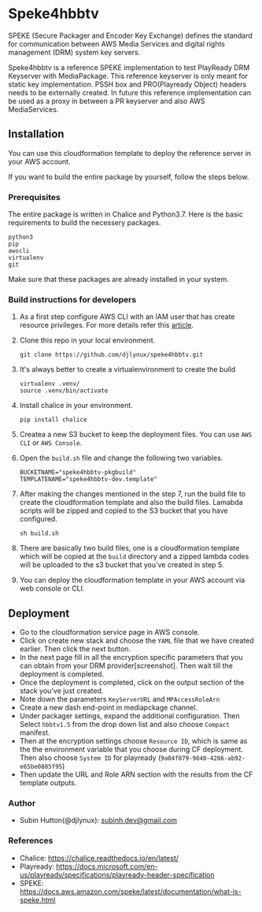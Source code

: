 # Speke4hbbtv
SPEKE (Secure Packager and Encoder Key Exchange) defines the standard for communication between AWS Media Services and digital rights management (DRM) system key servers. 

Speke4hbbtv is a reference SPEKE implementation to test PlayReady DRM Keyserver with MediaPackage. This reference keyserver is only meant for static key implementation. PSSH box and PRO(Playready Object) headers needs to be externally created. In future this reference implementation can be used as a proxy in between a PR keyserver and also AWS MediaServices.

## Installation

You can use this cloudformation template to deploy the reference server in your AWS account. 

If you want to build the entire package by yourself, follow the steps below.

### Prerequisites

The entire package is written in Chalice and Python3.7. Here is the basic requirements to build the necessery packages. 

```
python3
pip
awscli
virtualenv
git
```

Make sure that these packages are already installed in your system.

### Build instructions for developers

1. As a first step configure AWS CLI with an IAM user that has create resource privileges. For more details refer this [article](https://docs.aws.amazon.com/cli/latest/userguide/cli-chap-configure.html).
2. Clone this repo in your local environment.
   
   ``` 
   git clone https://github.com/djlynux/speke4hbbtv.git
   ```
3. It's always better to create a virtualenvironment to create the build
   
   ``` 
   virtualenv .venv/
   source .venv/bin/activate
   ```
4. Install chalice in your environment.
   
   ``` 
   pip install chalice 
   ```
5. Createa a new S3 bucket to keep the deployment files. You can use `AWS CLI` or `AWS Console`.
6. Open the `build.sh` file and change the following two variables.
   ```
   BUCKETNAME="speke4hbbtv-pkgbuild"
   TEMPLATENAME="speke4hbbtv-dev.template"
   ```
7. After making the changes mentioned in the step 7, run the build file to create the cloudformation template and also the build files. Lamabda scripts will be zipped and copied to the S3 bucket that you have configured.
   ```
   sh build.sh
   ```
8. There are basically two build files, one is a cloudformation template which will be copied at the `build` directory and a zipped lambda codes will be uploaded to the s3 bucket that you've created in step 5.
9. You can deploy the cloudformation template in your AWS account via web console or CLI.

## Deployment
* Go to the cloudformation service page in AWS console.
* Click on create new stack and choose the `YAML` file that we have created earlier. Then click the next button.
* In the next page fill in all the encryption specific parameters that you can obtain from your DRM provider[screenshot]. Then wait till the deployment is completed.
* Once the deployment is completed, click on the output section of the stack you've just created.
* Note down the parameters `KeyServerURL` and `MPAccessRoleArn`
* Create a new dash end-point in mediapckage channel.
* Under packager settings, expand the additional configuration. Then Select `hbbtv1.5` from the drop down list and also choose `Compact` manifest.
* Then at the encryption settings choose `Resource ID`, which is same as the the environment variable that you choose during CF deployment. Then also choose `System ID` for playready (`9a04f079-9840-4286-ab92-e65be0885f95`)
*  Then update the URL and Role ARN section with the results from the CF template outputs.

### Author
* Subin Hutton(@djlynux): subinh.dev@gmail.com

### References

* Chalice: https://chalice.readthedocs.io/en/latest/
* Playready: https://docs.microsoft.com/en-us/playready/specifications/playready-header-specification
* SPEKE: https://docs.aws.amazon.com/speke/latest/documentation/what-is-speke.html




